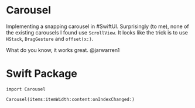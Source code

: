 # Carousel

Implementing a snapping carousel in #SwiftUI. Surprisingly (to me), none of the existing carousels I found use `ScrollView`. It looks like the trick is to use `HStack`, `DragGesture` and `offset(x:)`.

What do you know, it works great.
@jarwarren1

# Swift Package

`import Carousel`

`Carousel(items:itemWidth:content:onIndexChanged:)`
